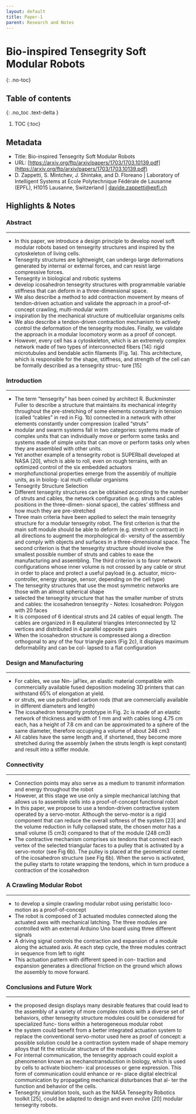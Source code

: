 ```yaml
---
layout: default
title: Paper-1
parent: Research and Notes
---
```




# Bio-inspired Tensegrity Soft Modular Robots
{: .no-toc}

## Table of contents
{: .no_toc .text-delta }

1. TOC
{:toc}

## Metadata

- Title: Bio-inspired Tensegrity Soft Modular Robots
- URL: [https://arxiv.org/ftp/arxiv/papers/1703/1703.10139.pdf](https://arxiv.org/ftp/arxiv/papers/1703/1703.10139.pdf)
- D. Zappetti, S. Mintchev, J. Shintake, and D. Floreano | Laboratory of Intelligent Systems at Ecole Polytechnique Fédérale de Lausanne (EPFL),  H1015 Lausanne, Switzerland | davide.zappetti@epfl.ch

## Highlights & Notes

### Abstract
---
- In this paper, we introduce a design principle to develop novel soft modular robots based on tensegrity structures and inspired by the cytoskeleton of living cells.
- Tensegrity structures are lightweight, can undergo large deformations generated by internal or external forces, and can resist large compressive forces.
- Tensegrity in biological and robotic systems
- develop icosahedron tensegrity structures with programmable variable stiffness that can deform in a three-dimensional space.
- We also describe a method to add contraction movement by means of tendon-driven actuation and validate the approach in a proof-of-concept crawling, multi-modular worm
- inspiration by the mechanical structure of multicellular organisms cells
- We also describe a tendon-driven contraction mechanism to actively control the deformation of the tensegrity modules. Finally, we validate the approach in a modular locomotory worm as a proof of concept.
- However, every cell has a cytoskeleton, which is an extremely complex network made of two types of interconnected fibers [14]: rigid microtubules and bendable actin filaments (Fig. 1a). This architecture, which is responsible for the shape, stiffness, and strength of the cell can be formally described as a tensegrity struc- ture [15]


### Introduction
---
- The term “tensegrity” has been coined by architect R. Buckminster Fuller to describe a structure that maintains its mechanical integrity throughout the pre-stretching of some elements constantly in tension (called “cables” in red in Fig. 1b) connected in a network with other elements constantly under compression (called “struts”
- modular and swarm systems fall in two categories: systems made of complex units that can individually move or perform some tasks and systems made of simple units that can move or perform tasks only when they are assembled with other units.
- Yet another example of a tensegrity robot is SUPERball developed at NASA [20], which is able to roll, even on rough terrains, with an optimized control of the six embedded actuators
- morphofunctional properties emerge from the assembly of multiple units, as in biolog- ical multi-cellular organisms
- Tensegrity Structure Selection
- Different tensegrity structures can be obtained according to the number of struts and cables, the network configuration (e.g. struts and cables positions in the three-dimen- sional space), the cables’ stiffness and how much they are pre-stretched
- Three main criteria have been applied to select the main tensegrity structure for a modular tensegrity robot. The first criterion is that the main soft module should be able to deform (e.g. stretch or contract) in all directions to augment the morphological di- versity of the assembly and comply with objects and surfaces in a three-dimensional space. The second criterion is that the tensegrity structure should involve the smallest possible number of struts and cables to ease the manufacturing and assembling. The third criterion is to favor network configurations whose inner volume is not crossed by any cable or strut in order to place and protect a useful payload (e.g. actuator, micro- controller, energy storage, sensor, depending on the cell type)
- The tensegrity structures that use the most symmetric networks are those with an almost spherical shape
- selected the tensegrity structure that has the smaller number of struts and cables: the icosahedron tensegrity
		- Notes: Icosahedron: Polygon with 20 faces
- It is composed of 6 identical struts and 24 cables of equal length. The cables are organized in 8 equilateral triangles interconnected by 12 vertices and distributed in 4 parallel opposite pairs
- When the icosahedron structure is compressed along a direction orthogonal to any of the four triangle pairs (Fig 2c), it displays maximum deformability and can be col- lapsed to a flat configuration


### Design and Manufacturing
---
- For cables, we use Nin- jaFlex, an elastic material compatible with commercially available fused deposition modeling 3D printers that can withstand 65% of elongation at yield.
- or struts, we use pultruded carbon rods (that are commercially available in different diameters and length)
- The icosahedron tensegrity prototype in Fig. 2c is made of an elastic network of thickness and width of 1 mm and with cables long 4.75 cm each, has a height of 7.8 cm and can be approximated to a sphere of the same diameter, therefore occupying a volume of about 248 cm3
- All cables have the same length and, if shortened, they become more stretched during the assembly (when the struts length is kept constant) and result into a stiffer module.


### Connectivity
---
- Connection points may also serve as a medium to transmit information and energy throughout the robot
- However, at this stage we use only a simple mechanical latching that allows us to assemble cells into a proof-of-concept functional robot
- In this paper, we propose to use a tendon-driven contractive system operated by a servo-motor. Although the servo-motor is a rigid component that can reduce the overall softness of the system [23] and the volume reduction in fully collapsed state, the chosen motor has a small volume (5 cm3) compared to that of the module (248 cm3)
- The contractive mechanism comprises six tendons that connect each vertex of the selected triangular faces to a pulley that is activated by a servo-motor (see Fig 6b). The pulley is placed at the geometrical center of the icosahedron structure (see Fig 6b). When the servo is activated, the pulley starts to rotate wrapping the tendons, which in turn produce a contraction of the icosahedron


### A Crawling Modular Robot
---
- to develop a simple crawling modular robot using peristaltic loco- motion as a proof-of-concept
- The robot is composed of 3 actuated modules connected along the actuated axes with mechanical latching. The three modules are controlled with an external Arduino Uno board using three different signals
-  A driving signal controls the contraction and expansion of a module along the actuated axis. At each step cycle, the three modules contract in sequence from left to right
- This actuation pattern with different speed in con- traction and expansion generates a directional friction on the ground which allows the assembly to move forward.


### Conclusions and Future Work
---
- the proposed design displays many desirable features that could lead to the assembly of a variety of more complex robots with a diverse set of behaviors, other tensegrity structure modules could be considered for specialized func- tions within a heterogeneous modular robot
- the system could benefit from a better integrated actuation system to replace the conventional servo-motor used here as proof of concept: a possible solution could be a contraction system made of shape memory alloys that fit the reticular structure of the modules
- For internal communication, the tensegrity approach could exploit a phenomenon known as mechanotransduction in biology, which is used by cells to activate biochem- ical processes or gene expression. This form of communication could enhance or re- place digital electrical communication by propagating mechanical disturbances that al- ter the function and behavior of the cells.
- Tensegrity simulation tools, such as the NASA Tensegrity Robotics toolkit [25], could be adapted to design and even evolve [20] modular tensegrity robots.


